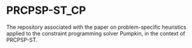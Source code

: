 # PRCPSP-ST_CP
The repository associated with the paper on problem-specific heuristics applied to the constraint programming solver Pumpkin, in the context of PRCPSP-ST.
